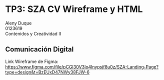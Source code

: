 # TP3: SZA CV Wireframe y HTML
Aleny Duque <br>
0123619 <br>
Contenidos y Creatividad II
## Comunicación Digital
Link Wireframe de Figma:<br>
https://www.figma.com/file/pCGI30V3lo4lnypsjf8u0z/SZA-Landing-Page?type=design&t=BzEUxD47NWy38FJW-6

